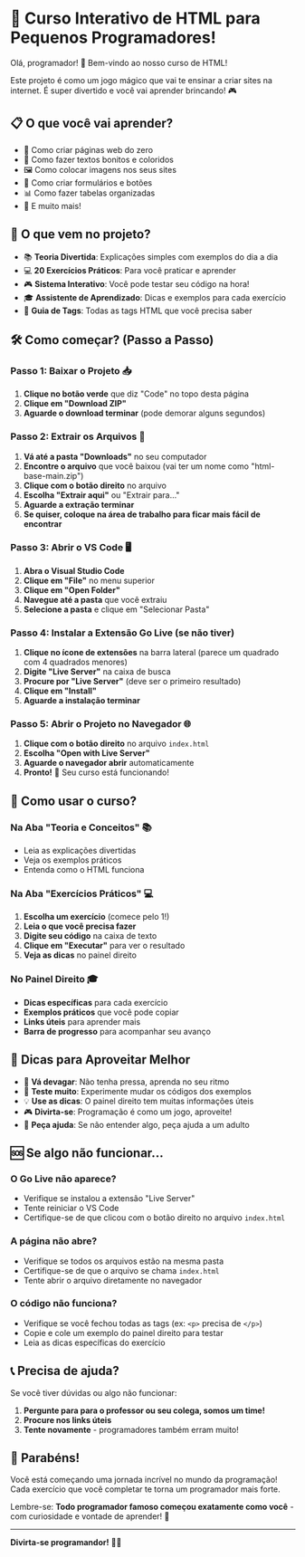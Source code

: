 # 🚀 Curso Interativo de HTML para Pequenos Programadores!

Olá, programador! 👋 Bem-vindo ao nosso curso de HTML!

Este projeto é como um jogo mágico que vai te ensinar a criar sites na internet. É super divertido e você vai aprender brincando! 🎮

## 📋 O que você vai aprender?

- 🌟 Como criar páginas web do zero
- 🎨 Como fazer textos bonitos e coloridos
- 🖼️ Como colocar imagens nos seus sites
- 📝 Como criar formulários e botões
- 📊 Como fazer tabelas organizadas
- 🎯 E muito mais!

## 🎁 O que vem no projeto?

- 📚 **Teoria Divertida**: Explicações simples com exemplos do dia a dia
- 💻 **20 Exercícios Práticos**: Para você praticar e aprender
- 🎮 **Sistema Interativo**: Você pode testar seu código na hora!
- 🎓 **Assistente de Aprendizado**: Dicas e exemplos para cada exercício
- 📖 **Guia de Tags**: Todas as tags HTML que você precisa saber

## 🛠️ Como começar? (Passo a Passo)

### Passo 1: Baixar o Projeto 📥

1. **Clique no botão verde** que diz "Code" no topo desta página
2. **Clique em "Download ZIP"** 
3. **Aguarde o download terminar** (pode demorar alguns segundos)

### Passo 2: Extrair os Arquivos 📁

1. **Vá até a pasta "Downloads"** no seu computador
2. **Encontre o arquivo** que você baixou (vai ter um nome como "html-base-main.zip")
3. **Clique com o botão direito** no arquivo
4. **Escolha "Extrair aqui"** ou "Extrair para..."
5. **Aguarde a extração terminar**
6. **Se quiser, coloque na área de trabalho para ficar mais fácil de encontrar**

### Passo 3: Abrir o VS Code 🖥️

1. **Abra o Visual Studio Code**
2. **Clique em "File"** no menu superior
3. **Clique em "Open Folder"**
4. **Navegue até a pasta** que você extraiu
5. **Selecione a pasta** e clique em "Selecionar Pasta"

### Passo 4: Instalar a Extensão Go Live (se não tiver)

1. **Clique no ícone de extensões** na barra lateral (parece um quadrado com 4 quadrados menores)
2. **Digite "Live Server"** na caixa de busca
3. **Procure por "Live Server"** (deve ser o primeiro resultado)
4. **Clique em "Install"**
5. **Aguarde a instalação terminar**

### Passo 5: Abrir o Projeto no Navegador 🌐

1. **Clique com o botão direito** no arquivo `index.html`
2. **Escolha "Open with Live Server"**
3. **Aguarde o navegador abrir** automaticamente
4. **Pronto!** 🎉 Seu curso está funcionando!

## 🎯 Como usar o curso?

### Na Aba "Teoria e Conceitos" 📚
- Leia as explicações divertidas
- Veja os exemplos práticos
- Entenda como o HTML funciona

### Na Aba "Exercícios Práticos" 💻
1. **Escolha um exercício** (comece pelo 1!)
2. **Leia o que você precisa fazer**
3. **Digite seu código** na caixa de texto
4. **Clique em "Executar"** para ver o resultado
5. **Veja as dicas** no painel direito

### No Painel Direito 🎓
- **Dicas específicas** para cada exercício
- **Exemplos práticos** que você pode copiar
- **Links úteis** para aprender mais
- **Barra de progresso** para acompanhar seu avanço

## 🎨 Dicas para Aproveitar Melhor

- 🐌 **Vá devagar**: Não tenha pressa, aprenda no seu ritmo
- 🔄 **Teste muito**: Experimente mudar os códigos dos exemplos
- 💡 **Use as dicas**: O painel direito tem muitas informações úteis
- 🎮 **Divirta-se**: Programação é como um jogo, aproveite!
- 🤝 **Peça ajuda**: Se não entender algo, peça ajuda a um adulto

## 🆘 Se algo não funcionar...

### O Go Live não aparece?
- Verifique se instalou a extensão "Live Server"
- Tente reiniciar o VS Code
- Certifique-se de que clicou com o botão direito no arquivo `index.html`

### A página não abre?
- Verifique se todos os arquivos estão na mesma pasta
- Certifique-se de que o arquivo se chama `index.html`
- Tente abrir o arquivo diretamente no navegador

### O código não funciona?
- Verifique se você fechou todas as tags (ex: `<p>` precisa de `</p>`)
- Copie e cole um exemplo do painel direito para testar
- Leia as dicas específicas do exercício

## 📞 Precisa de ajuda?

Se você tiver dúvidas ou algo não funcionar:
1. **Pergunte para para o professor ou seu colega, somos um time!**
2. **Procure nos links úteis** 
3. **Tente novamente** - programadores também erram muito!

## 🎉 Parabéns!

Você está começando uma jornada incrível no mundo da programação! Cada exercício que você completar te torna um programador mais forte. 

Lembre-se: **Todo programador famoso começou exatamente como você** - com curiosidade e vontade de aprender! 🌟

---

**Divirta-se programandor!** 🚀✨
